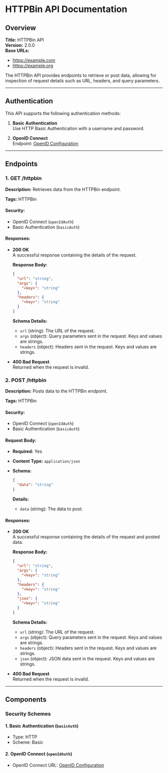 # HTTPBin API Documentation

## Overview

**Title:** HTTPBin API  
**Version:** 2.0.0  
**Base URLs:**
- https://example.com
- https://example.org

The HTTPBin API provides endpoints to retrieve or post data, allowing for inspection of request details such as URL, headers, and query parameters.

---

## Authentication

This API supports the following authentication methods:

1. **Basic Authentication**  
   Use HTTP Basic Authentication with a username and password.

2. **OpenID Connect**  
   Endpoint: [OpenID Configuration](https://myidp.com/.well-known/openid-configuration)

---

## Endpoints

### 1. **GET /httpbin**

**Description:**
Retrieves data from the HTTPBin endpoint.

**Tags:** HTTPBin

#### Security:
- OpenID Connect (`openIdAuth`)
- Basic Authentication (`basicAuth`)

#### Responses:

- **200 OK**  
  A successful response containing the details of the request.

  **Response Body:**
  ```json
  {
    "url": "string",
    "args": {
      "<key>": "string"
    },
    "headers": {
      "<key>": "string"
    }
  }
  ```

  **Schema Details:**
  - `url` (string): The URL of the request.
  - `args` (object): Query parameters sent in the request. Keys and values are strings.
  - `headers` (object): Headers sent in the request. Keys and values are strings.

- **400 Bad Request**  
  Returned when the request is invalid.

### 2. **POST /httpbin**

**Description:**
Posts data to the HTTPBin endpoint.

**Tags:** HTTPBin

#### Security:
- OpenID Connect (`openIdAuth`)
- Basic Authentication (`basicAuth`)

#### Request Body:
- **Required:** Yes
- **Content Type:** `application/json`
- **Schema:**

  ```json
  {
    "data": "string"
  }
  ```

  **Details:**
  - `data` (string): The data to post.

#### Responses:

- **200 OK**  
  A successful response containing the details of the request and posted data.

  **Response Body:**
  ```json
  {
    "url": "string",
    "args": {
      "<key>": "string"
    },
    "headers": {
      "<key>": "string"
    },
    "json": {
      "<key>": "string"
    }
  }
  ```

  **Schema Details:**
  - `url` (string): The URL of the request.
  - `args` (object): Query parameters sent in the request. Keys and values are strings.
  - `headers` (object): Headers sent in the request. Keys and values are strings.
  - `json` (object): JSON data sent in the request. Keys and values are strings.

- **400 Bad Request**  
  Returned when the request is invalid.

---

## Components

### Security Schemes

#### 1. Basic Authentication (`basicAuth`)
- Type: HTTP
- Scheme: Basic

#### 2. OpenID Connect (`openIdAuth`)
- OpenID Connect URL: [OpenID Configuration](https://myidp.com/.well-known/openid-configuration)
